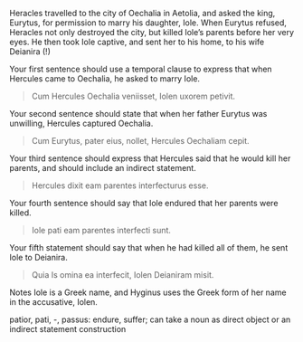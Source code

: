 Heracles travelled to the city of Oechalia in Aetolia, and asked the king, Eurytus, for permission to marry his daughter, Iole. When Eurytus refused, Heracles not only destroyed the city, but killed Iole’s parents before her very eyes. He then took Iole captive, and sent her to his home, to his wife Deianira (!)


Your first sentence should use a temporal clause to express that when Hercules came to Oechalia, he asked to marry Iole.
> Cum Hercules Oechalia veniisset, Iolen uxorem petivit.

Your second sentence should state that when her father Eurytus was unwilling, Hercules captured Oechalia.
> Cum Eurytus, pater eius, nollet, Hercules Oechaliam cepit.

Your third sentence should express that Hercules said that he would kill her parents, and should include an indirect statement.
> Hercules dixit eam parentes interfecturus esse.

Your fourth sentence should say that Iole endured that her parents were killed.
> Iole pati eam parentes interfecti sunt.

Your fifth statement should say that when he had killed all of them, he sent Iole to Deianira.
> Quia Is omina ea interfecit, Iolen Deianiram misit. 

Notes
Iole is a Greek name, and Hyginus uses the Greek form of her name in the accusative, Iolen.

patior, pati, -, passus: endure, suffer; can take a noun as direct object or an indirect statement construction
